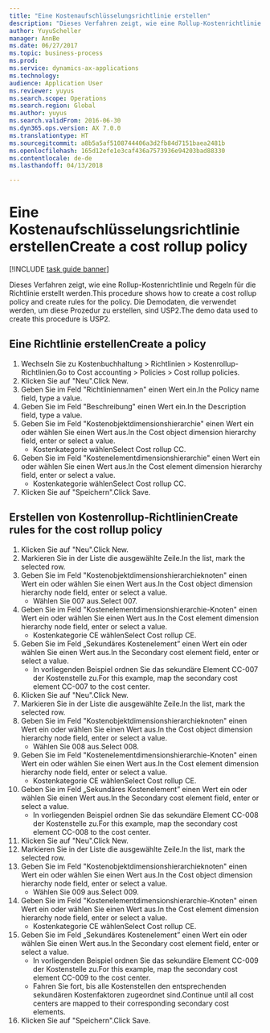 ```yaml
--- 
title: "Eine Kostenaufschlüsselungsrichtlinie erstellen"
description: "Dieses Verfahren zeigt, wie eine Rollup-Kostenrichtlinie und Regeln für die Richtlinie erstellt werden."
author: YuyuScheller
manager: AnnBe
ms.date: 06/27/2017
ms.topic: business-process
ms.prod: 
ms.service: dynamics-ax-applications
ms.technology: 
audience: Application User
ms.reviewer: yuyus
ms.search.scope: Operations
ms.search.region: Global
ms.author: yuyus
ms.search.validFrom: 2016-06-30
ms.dyn365.ops.version: AX 7.0.0
ms.translationtype: HT
ms.sourcegitcommit: a8b5a5af5108744406a3d2fb84d7151baea2481b
ms.openlocfilehash: 165d12efe1e3caf436a7573936e94203bad88330
ms.contentlocale: de-de
ms.lasthandoff: 04/13/2018

---
```

# <a name="create-a-cost-rollup-policy"></a><span data-ttu-id="a3271-103">Eine Kostenaufschlüsselungsrichtlinie erstellen</span><span class="sxs-lookup"><span data-stu-id="a3271-103">Create a cost rollup policy</span></span>

[!INCLUDE [task guide banner](../../includes/task-guide-banner.md)]

<span data-ttu-id="a3271-104">Dieses Verfahren zeigt, wie eine Rollup-Kostenrichtlinie und Regeln für die Richtlinie erstellt werden.</span><span class="sxs-lookup"><span data-stu-id="a3271-104">This procedure shows how to create a cost rollup policy and create rules for the policy.</span></span> <span data-ttu-id="a3271-105">Die Demodaten, die verwendet werden, um diese Prozedur zu erstellen, sind USP2.</span><span class="sxs-lookup"><span data-stu-id="a3271-105">The demo data used to create this procedure is USP2.</span></span>


## <a name="create-a-policy"></a><span data-ttu-id="a3271-106">Eine Richtlinie erstellen</span><span class="sxs-lookup"><span data-stu-id="a3271-106">Create a policy</span></span>
1. <span data-ttu-id="a3271-107">Wechseln Sie zu Kostenbuchhaltung > Richtlinien > Kostenrollup-Richtlinien.</span><span class="sxs-lookup"><span data-stu-id="a3271-107">Go to Cost accounting > Policies > Cost rollup policies.</span></span>
2. <span data-ttu-id="a3271-108">Klicken Sie auf "Neu".</span><span class="sxs-lookup"><span data-stu-id="a3271-108">Click New.</span></span>
3. <span data-ttu-id="a3271-109">Geben Sie im Feld "Richtliniennamen" einen Wert ein.</span><span class="sxs-lookup"><span data-stu-id="a3271-109">In the Policy name field, type a value.</span></span>
4. <span data-ttu-id="a3271-110">Geben Sie im Feld "Beschreibung" einen Wert ein.</span><span class="sxs-lookup"><span data-stu-id="a3271-110">In the Description field, type a value.</span></span>
5. <span data-ttu-id="a3271-111">Geben Sie im Feld "Kostenobjektdimensionshierarchie" einen Wert ein oder wählen Sie einen Wert aus.</span><span class="sxs-lookup"><span data-stu-id="a3271-111">In the Cost object dimension hierarchy field, enter or select a value.</span></span>
    * <span data-ttu-id="a3271-112">Kostenkategorie wählen</span><span class="sxs-lookup"><span data-stu-id="a3271-112">Select Cost rollup CC.</span></span>  
6. <span data-ttu-id="a3271-113">Geben Sie im Feld "Kostenelementdimensionshierarchie" einen Wert ein oder wählen Sie einen Wert aus.</span><span class="sxs-lookup"><span data-stu-id="a3271-113">In the Cost element dimension hierarchy field, enter or select a value.</span></span>
    * <span data-ttu-id="a3271-114">Kostenkategorie wählen</span><span class="sxs-lookup"><span data-stu-id="a3271-114">Select Cost rollup CC.</span></span>  
7. <span data-ttu-id="a3271-115">Klicken Sie auf "Speichern".</span><span class="sxs-lookup"><span data-stu-id="a3271-115">Click Save.</span></span>

## <a name="create-rules-for-the-cost-rollup-policy"></a><span data-ttu-id="a3271-116">Erstellen von Kostenrollup-Richtlinien</span><span class="sxs-lookup"><span data-stu-id="a3271-116">Create rules for the cost rollup policy</span></span>
1. <span data-ttu-id="a3271-117">Klicken Sie auf "Neu".</span><span class="sxs-lookup"><span data-stu-id="a3271-117">Click New.</span></span>
2. <span data-ttu-id="a3271-118">Markieren Sie in der Liste die ausgewählte Zeile.</span><span class="sxs-lookup"><span data-stu-id="a3271-118">In the list, mark the selected row.</span></span>
3. <span data-ttu-id="a3271-119">Geben Sie im Feld "Kostenobjektdimensionshierarchieknoten" einen Wert ein oder wählen Sie einen Wert aus.</span><span class="sxs-lookup"><span data-stu-id="a3271-119">In the Cost object dimension hierarchy node field, enter or select a value.</span></span>
    * <span data-ttu-id="a3271-120">Wählen Sie 007 aus.</span><span class="sxs-lookup"><span data-stu-id="a3271-120">Select 007.</span></span>  
4. <span data-ttu-id="a3271-121">Geben Sie im Feld "Kostenelementdimensionshierarchie-Knoten" einen Wert ein oder wählen Sie einen Wert aus.</span><span class="sxs-lookup"><span data-stu-id="a3271-121">In the Cost element dimension hierarchy node field, enter or select a value.</span></span>
    * <span data-ttu-id="a3271-122">Kostenkategorie CE wählen</span><span class="sxs-lookup"><span data-stu-id="a3271-122">Select Cost rollup CE.</span></span>  
5. <span data-ttu-id="a3271-123">Geben Sie im Feld „Sekundäres Kostenelement” einen Wert ein oder wählen Sie einen Wert aus.</span><span class="sxs-lookup"><span data-stu-id="a3271-123">In the Secondary cost element field, enter or select a value.</span></span>
    * <span data-ttu-id="a3271-124">In vorliegenden Beispiel ordnen Sie das sekundäre Element CC-007 der Kostenstelle zu.</span><span class="sxs-lookup"><span data-stu-id="a3271-124">For this example, map the secondary cost element CC-007 to the cost center.</span></span>  
6. <span data-ttu-id="a3271-125">Klicken Sie auf "Neu".</span><span class="sxs-lookup"><span data-stu-id="a3271-125">Click New.</span></span>
7. <span data-ttu-id="a3271-126">Markieren Sie in der Liste die ausgewählte Zeile.</span><span class="sxs-lookup"><span data-stu-id="a3271-126">In the list, mark the selected row.</span></span>
8. <span data-ttu-id="a3271-127">Geben Sie im Feld "Kostenobjektdimensionshierarchieknoten" einen Wert ein oder wählen Sie einen Wert aus.</span><span class="sxs-lookup"><span data-stu-id="a3271-127">In the Cost object dimension hierarchy node field, enter or select a value.</span></span>
    * <span data-ttu-id="a3271-128">Wählen Sie 008 aus.</span><span class="sxs-lookup"><span data-stu-id="a3271-128">Select 008.</span></span>  
9. <span data-ttu-id="a3271-129">Geben Sie im Feld "Kostenelementdimensionshierarchie-Knoten" einen Wert ein oder wählen Sie einen Wert aus.</span><span class="sxs-lookup"><span data-stu-id="a3271-129">In the Cost element dimension hierarchy node field, enter or select a value.</span></span>
    * <span data-ttu-id="a3271-130">Kostenkategorie CE wählen</span><span class="sxs-lookup"><span data-stu-id="a3271-130">Select Cost rollup CE.</span></span>  
10. <span data-ttu-id="a3271-131">Geben Sie im Feld „Sekundäres Kostenelement” einen Wert ein oder wählen Sie einen Wert aus.</span><span class="sxs-lookup"><span data-stu-id="a3271-131">In the Secondary cost element field, enter or select a value.</span></span>
    * <span data-ttu-id="a3271-132">In vorliegenden Beispiel ordnen Sie das sekundäre Element CC-008 der Kostenstelle zu.</span><span class="sxs-lookup"><span data-stu-id="a3271-132">For this example, map the secondary cost element CC-008 to the cost center.</span></span>  
11. <span data-ttu-id="a3271-133">Klicken Sie auf "Neu".</span><span class="sxs-lookup"><span data-stu-id="a3271-133">Click New.</span></span>
12. <span data-ttu-id="a3271-134">Markieren Sie in der Liste die ausgewählte Zeile.</span><span class="sxs-lookup"><span data-stu-id="a3271-134">In the list, mark the selected row.</span></span>
13. <span data-ttu-id="a3271-135">Geben Sie im Feld "Kostenobjektdimensionshierarchieknoten" einen Wert ein oder wählen Sie einen Wert aus.</span><span class="sxs-lookup"><span data-stu-id="a3271-135">In the Cost object dimension hierarchy node field, enter or select a value.</span></span>
    * <span data-ttu-id="a3271-136">Wählen Sie 009 aus.</span><span class="sxs-lookup"><span data-stu-id="a3271-136">Select 009.</span></span>  
14. <span data-ttu-id="a3271-137">Geben Sie im Feld "Kostenelementdimensionshierarchie-Knoten" einen Wert ein oder wählen Sie einen Wert aus.</span><span class="sxs-lookup"><span data-stu-id="a3271-137">In the Cost element dimension hierarchy node field, enter or select a value.</span></span>
    * <span data-ttu-id="a3271-138">Kostenkategorie CE wählen</span><span class="sxs-lookup"><span data-stu-id="a3271-138">Select Cost rollup CE.</span></span>  
15. <span data-ttu-id="a3271-139">Geben Sie im Feld „Sekundäres Kostenelement” einen Wert ein oder wählen Sie einen Wert aus.</span><span class="sxs-lookup"><span data-stu-id="a3271-139">In the Secondary cost element field, enter or select a value.</span></span>
    * <span data-ttu-id="a3271-140">In vorliegenden Beispiel ordnen Sie das sekundäre Element CC-009 der Kostenstelle zu.</span><span class="sxs-lookup"><span data-stu-id="a3271-140">For this example, map the secondary cost element CC-009 to the cost center.</span></span>  
    * <span data-ttu-id="a3271-141">Fahren Sie fort, bis alle Kostenstellen den entsprechenden sekundären Kostenfaktoren zugeordnet sind.</span><span class="sxs-lookup"><span data-stu-id="a3271-141">Continue until all cost centers are mapped to their corresponding secondary cost elements.</span></span>  
16. <span data-ttu-id="a3271-142">Klicken Sie auf "Speichern".</span><span class="sxs-lookup"><span data-stu-id="a3271-142">Click Save.</span></span>


